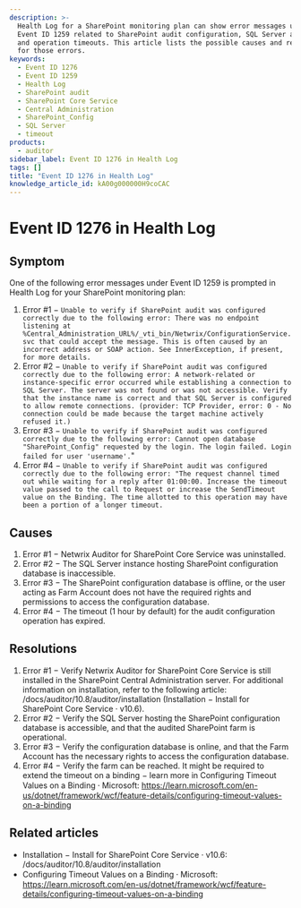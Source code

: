 ```yaml
---
description: >-
  Health Log for a SharePoint monitoring plan can show error messages under
  Event ID 1259 related to SharePoint audit configuration, SQL Server access,
  and operation timeouts. This article lists the possible causes and resolutions
  for those errors.
keywords:
  - Event ID 1276
  - Event ID 1259
  - Health Log
  - SharePoint audit
  - SharePoint Core Service
  - Central Administration
  - SharePoint_Config
  - SQL Server
  - timeout
products:
  - auditor
sidebar_label: Event ID 1276 in Health Log
tags: []
title: "Event ID 1276 in Health Log"
knowledge_article_id: kA00g000000H9coCAC
---
```


# Event ID 1276 in Health Log

## Symptom

One of the following error messages under Event ID 1259 is prompted in Health Log for your SharePoint monitoring plan:

1. Error #1 − `Unable to verify if SharePoint audit was configured correctly due to the following error: There was no endpoint listening at %Central_Administration_URL%/_vti_bin/Netwrix/ConfigurationService.svc that could accept the message. This is often caused by an incorrect address or SOAP action. See InnerException, if present, for more details.`
2. Error #2 − `Unable to verify if SharePoint audit was configured correctly due to the following error: A network-related or instance-specific error occurred while establishing a connection to SQL Server. The server was not found or was not accessible. Verify that the instance name is correct and that SQL Server is configured to allow remote connections. (provider: TCP Provider, error: 0 - No connection could be made because the target machine actively refused it.)`
3. Error #3 − `Unable to verify if SharePoint audit was configured correctly due to the following error: Cannot open database "SharePoint_Config" requested by the login. The login failed. Login failed for user 'username'.`"
4. Error #4 − `Unable to verify if SharePoint audit was configured correctly due to the following error: "The request channel timed out while waiting for a reply after 01:00:00. Increase the timeout value passed to the call to Request or increase the SendTimeout value on the Binding. The time allotted to this operation may have been a portion of a longer timeout.`

## Causes

1. Error #1 − Netwrix Auditor for SharePoint Core Service was uninstalled.
2. Error #2 − The SQL Server instance hosting SharePoint configuration database is inaccessible.
3. Error #3 − The SharePoint configuration database is offline, or the user acting as Farm Account does not have the required rights and permissions to access the configuration database.
4. Error #4 − The timeout (1 hour by default) for the audit configuration operation has expired.

## Resolutions

1. Error #1 − Verify Netwrix Auditor for SharePoint Core Service is still installed in the SharePoint Central Administration server. For additional information on installation, refer to the following article: /docs/auditor/10.8/auditor/installation (Installation − Install for SharePoint Core Service · v10.6).
2. Error #2 − Verify the SQL Server hosting the SharePoint configuration database is accessible, and that the audited SharePoint farm is operational.
3. Error #3 − Verify the configuration database is online, and that the Farm Account has the necessary rights to access the configuration database.
4. Error #4 − Verify the farm can be reached. It might be required to extend the timeout on a binding − learn more in Configuring Timeout Values on a Binding ⸱ Microsoft: https://learn.microsoft.com/en-us/dotnet/framework/wcf/feature-details/configuring-timeout-values-on-a-binding

## Related articles

- Installation − Install for SharePoint Core Service · v10.6: /docs/auditor/10.8/auditor/installation
- Configuring Timeout Values on a Binding ⸱ Microsoft: https://learn.microsoft.com/en-us/dotnet/framework/wcf/feature-details/configuring-timeout-values-on-a-binding
